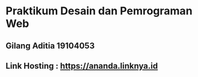 # Praktikum Desain dan Pemrograman Web
## Gilang Aditia 19104053
## Link Hosting : https://ananda.linknya.id

